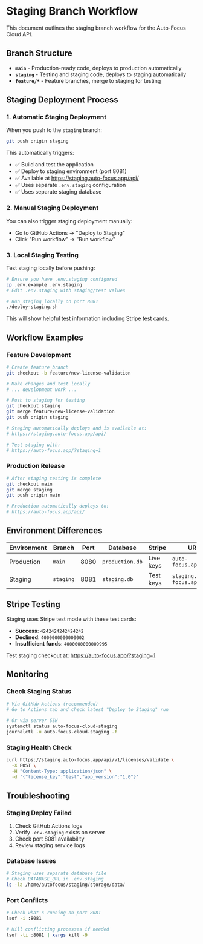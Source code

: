 # Staging Branch Workflow

This document outlines the staging branch workflow for the Auto-Focus Cloud API.

## Branch Structure

- **`main`** - Production-ready code, deploys to production automatically
- **`staging`** - Testing and staging code, deploys to staging automatically  
- **`feature/*`** - Feature branches, merge to staging for testing

## Staging Deployment Process

### 1. Automatic Staging Deployment

When you push to the `staging` branch:
```bash
git push origin staging
```

This automatically triggers:
- ✅ Build and test the application
- ✅ Deploy to staging environment (port 8081)  
- ✅ Available at https://staging.auto-focus.app/api/
- ✅ Uses separate `.env.staging` configuration
- ✅ Uses separate staging database

### 2. Manual Staging Deployment

You can also trigger staging deployment manually:
- Go to GitHub Actions → "Deploy to Staging" 
- Click "Run workflow" → "Run workflow"

### 3. Local Staging Testing

Test staging locally before pushing:
```bash
# Ensure you have .env.staging configured
cp .env.example .env.staging
# Edit .env.staging with staging/test values

# Run staging locally on port 8081
./deploy-staging.sh
```

This will show helpful test information including Stripe test cards.

## Workflow Examples

### Feature Development
```bash
# Create feature branch
git checkout -b feature/new-license-validation

# Make changes and test locally
# ... development work ...

# Push to staging for testing
git checkout staging
git merge feature/new-license-validation
git push origin staging

# Staging automatically deploys and is available at:
# https://staging.auto-focus.app/api/

# Test staging with:
# https://auto-focus.app/?staging=1
```

### Production Release
```bash
# After staging testing is complete
git checkout main
git merge staging
git push origin main

# Production automatically deploys to:
# https://auto-focus.app/api/
```

## Environment Differences

| Environment | Branch | Port | Database | Stripe | URL |
|-------------|--------|------|----------|--------|-----|
| Production  | `main` | 8080 | `production.db` | Live keys | `auto-focus.app/api/` |
| Staging     | `staging` | 8081 | `staging.db` | Test keys | `staging.auto-focus.app/api/` |

## Stripe Testing

Staging uses Stripe test mode with these test cards:
- **Success**: `4242424242424242`
- **Declined**: `4000000000000002`  
- **Insufficient funds**: `4000000000009995`

Test staging checkout at: https://auto-focus.app/?staging=1

## Monitoring

### Check Staging Status
```bash
# Via GitHub Actions (recommended)
# Go to Actions tab and check latest "Deploy to Staging" run

# Or via server SSH
systemctl status auto-focus-cloud-staging
journalctl -u auto-focus-cloud-staging -f
```

### Staging Health Check
```bash
curl https://staging.auto-focus.app/api/v1/licenses/validate \
  -X POST \
  -H "Content-Type: application/json" \
  -d '{"license_key":"test","app_version":"1.0"}'
```

## Troubleshooting

### Staging Deploy Failed
1. Check GitHub Actions logs
2. Verify `.env.staging` exists on server
3. Check port 8081 availability
4. Review staging service logs

### Database Issues
```bash
# Staging uses separate database file
# Check DATABASE_URL in .env.staging
ls -la /home/autofocus/staging/storage/data/
```

### Port Conflicts
```bash
# Check what's running on port 8081
lsof -i :8081

# Kill conflicting processes if needed
lsof -ti :8081 | xargs kill -9
```
